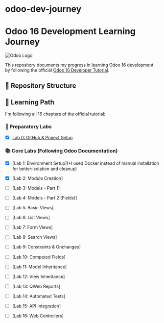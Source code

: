 # odoo-dev-journey
# Odoo 16 Development Learning Journey

![Odoo Logo](https://www.odoo.com/web/image/res.company/1/logo?unique=f3db218)

This repository documents my progress in learning Odoo 16 development by following the official [Odoo 16 Developer Tutorial](https://www.odoo.com/documentation/16.0/developer/tutorials/getting_started.html).

## 📌 Repository Structure


## 🚀 Learning Path

I'm following all 16 chapters of the official tutorial:

### 🔧 Preparatory Labs
- [x] [Lab 0: GitHub & Project Setup](#lab-0-github--project-setup)

### 📚 Core Labs (Following Odoo Documentation)
- [x] [Lab 1: Environment Setup](*I used Docker instead of manual installation for better:isolation and cleanup)
- [x] [Lab 2: Module Creation]
- [ ] [Lab 3: Models - Part 1]
- [ ] [Lab 4: Models - Part 2 (Fields)]
- [ ] [Lab 5: Basic Views]
- [ ] [Lab 6: List Views]
- [ ] [Lab 7: Form Views]
- [ ] [Lab 8: Search Views]
- [ ] [Lab 9: Constraints & Onchanges]
- [ ] [Lab 10: Computed Fields]
- [ ] [Lab 11: Model Inheritance]
- [ ] [Lab 12: View Inheritance]
- [ ] [Lab 13: QWeb Reports]
- [ ] [Lab 14: Automated Tests]
- [ ] [Lab 15: API Integration]
- [ ] [Lab 16: Web Controllers]

